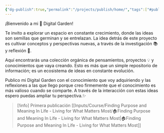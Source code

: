 ```yaml
---
{"dg-publish":true,"permalink":"/projects/publish/home/","tags":["#publish","gardenEntry","gardenEntry","gardenEntry"]}
---
```


¡Bienvenido a mi 🌱 Digital Garden!

Te invito a explorar un espacio en constante crecimiento, donde las ideas son semillas que germinan y se entrelazan. La idea detrás de este proyecto es cultivar conceptos y perspectivas nuevas, a través de la investigación 📚 y reflexión 🤔.

Aquí encontrarás una colección orgánica de pensamientos, proyectos 💡 y conocimientos que vaya creando. Esto es más que un simple repositorio de información; es un ecosistema de ideas en constante evolución.

Publico mi Digital Garden con el conocimiento que voy adquiriendo y las reflexiones a las que llego porque creo firmemente que el conocimiento es más valioso cuando se comparte. A través de la interacción con estas ideas espero puedas ampliar tu perspectiva.✨

> [!info] Primera publicación
> [[Inputs/Course/Finding Purpose and Meaning In Life - Living for What Matters Most/🏠Finding Purpose and Meaning In Life - Living for What Matters Most\|🏠Finding Purpose and Meaning In Life - Living for What Matters Most]]